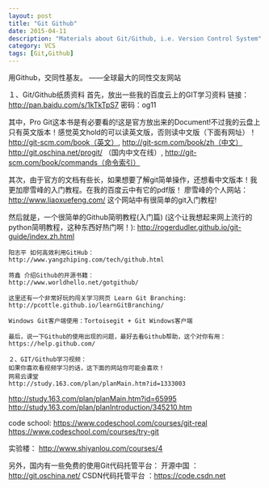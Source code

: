 ```yaml
---
layout: post
title: "Git Github"
date: 2015-04-11
description: "Materials about Git/Github, i.e. Version Control System"
category: VCS
tags: [Git,Github]
---
```


用Github，交同性基友。 ——全球最大的同性交友网站

１、Git/Github纸质资料
首先，放出一些我的百度云上的GIT学习资料
链接：http://pan.baidu.com/s/1kTkTpS7 密码：og11

其中，Pro Git这本书是有必要看的!这是官方放出来的Document!不过我的云盘上只有英文版本！感觉英文hold的可以读英文版，否则读中文版（下面有网址）！
http://git-scm.com/book（英文）, http://git-scm.com/book/zh（中文）
http://git.oschina.net/progit/ （国内中文在线）, http://git-scm.com/book/commands（命令索引）

其次，由于官方的文档有些长，如果想要了解git简单操作，还想看中文版本！我更加廖雪峰的入门教程。在我的百度云中有它的pdf版！
廖雪峰的个人网站：
http://www.liaoxuefeng.com/
这个网站中有很简单的git入门教程!

然后就是，一个很简单的Github简明教程(入门篇) (这个让我想起来网上流行的python简明教程，这种东西好热门啊！):
	http://rogerdudler.github.io/git-guide/index.zh.html

	阳志平 如何高效利用GitHub：
	http://www.yangzhiping.com/tech/github.html

	蒋鑫 介绍Github的开源书籍：
	http://www.worldhello.net/gotgithub/

	这里还有一个非常好玩的闯关学习网页 Learn Git Branching:
	http://pcottle.github.io/learnGitBranching/

	Windows Git客户端使用：Tortoisegit + Git Windows客户端

	最后，说一下Github的使用出现的问题，最好去看Github帮助，这个对你有用：
	https://help.github.com/

	２、GIT/Github学习视频：
	如果你喜欢看视频学习的话，这下面的网站你可能会喜欢！
	网易云课堂
	http://study.163.com/plan/planMain.htm?id=1333003
http://study.163.com/plan/planMain.htm?id=65995
http://study.163.com/plan/planIntroduction/345210.htm

code school:
https://www.codeschool.com/courses/git-real
https://www.codeschool.com/courses/try-git

实验楼：
http://www.shiyanlou.com/courses/4

另外，国内有一些免费的使用Git代码托管平台：
开源中国 ：http://git.oschina.net/
CSDN代码托管平台 ：https://code.csdn.net
